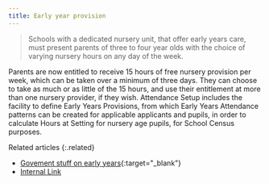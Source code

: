 ```yaml
---
title: Early year provision
---
```


> Schools with a dedicated nursery unit, that offer early years care, must
present parents of three to four year olds with the choice of varying nursery
hours on any day of the week.

Parents are now entitled to receive 15 hours of free nursery provision per
week, which can be taken over a minimum of three days. They can choose to
take as much or as little of the 15 hours, and use their entitlement at more
than one nursery provider, if they wish.
Attendance Setup includes the facility to define Early Years Provisions, from
which Early Years Attendance patterns can be created for applicable applicants
and pupils, in order to calculate Hours at Setting for nursery age pupils, for
School Census purposes.

Related articles
{:.related}

* [Govement stuff on early years](https://www.gov.uk/help-with-childcare-costs/free-childcare-and-education-for-2-to-4-year-olds){:target="_blank"}
* [Internal Link](/)
